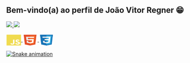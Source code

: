 ## Bem-vindo(a) ao perfil de João Vitor Regner 😁 

<div>
  <a href="https://github.com/joaoregner">
  <img height="180em" src="https://github-readme-stats.vercel.app/api?username=joaoregner&show_icons=true&theme=tokyonight&include_all_commits=true&count_private=true"/>
  <img height="180em" src="https://github-readme-stats.vercel.app/api/top-langs/?username=joaoregner&layout=compact&langs_count=6&theme=tokyonight"/>
</div>
<div style="display: inline_block"><br>
  <img align="center" alt="Js" height="30" width="40" src="https://raw.githubusercontent.com/devicons/devicon/master/icons/javascript/javascript-plain.svg">
  <img align="center" alt="HTML" height="30" width="40" src="https://raw.githubusercontent.com/devicons/devicon/master/icons/html5/html5-original.svg">
  <img align="center" alt="CSS" height="30" width="40" src="https://raw.githubusercontent.com/devicons/devicon/master/icons/css3/css3-original.svg">
</div>
 
<div> 
 
  ![Snake animation](https://github.com/joaoregner/joaoregner/blob/output/github-contribution-grid-snake.svg)

</div>

